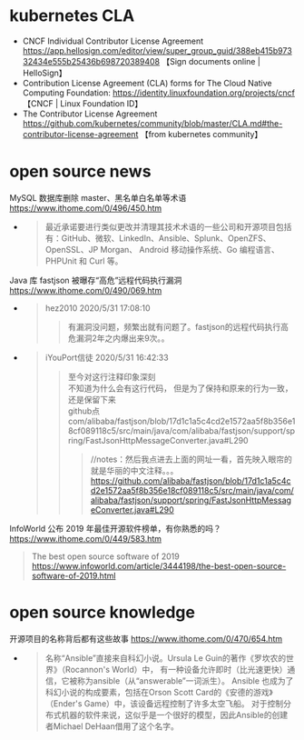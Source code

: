 
# kubernetes CLA

- CNCF Individual Contributor License Agreement https://app.hellosign.com/editor/view/super_group_guid/388eb415b97332434e555b25436b698720389408 【Sign documents online | HelloSign】
- Contribution License Agreement (CLA) forms for The Cloud Native Computing Foundation:  https://identity.linuxfoundation.org/projects/cncf 【CNCF | Linux Foundation ID】
- The Contributor License Agreement https://github.com/kubernetes/community/blob/master/CLA.md#the-contributor-license-agreement 【from kubernetes community】

# open source news

MySQL 数据库删除 master、黑名单白名单等术语 https://www.ithome.com/0/496/450.htm
- > 最近承诺要进行类似更改并清理其技术术语的一些公司和开源项目包括有：GitHub、微软、LinkedIn、Ansible、Splunk、OpenZFS、OpenSSL、JP Morgan、 Android 移动操作系统、Go 编程语言、PHPUnit 和 Curl 等。

Java 库 fastjson 被曝存“高危”远程代码执行漏洞 https://www.ithome.com/0/490/069.htm
- > hez2010 2020/5/31 17:08:10
  >> 有漏洞没问题，频繁出就有问题了。fastjson的远程代码执行高危漏洞2年之内爆出来9次。。
- > iYouPort信徒 2020/5/31 16:42:33
  >> 至今对这行注释印象深刻 <br> 不知道为什么会有这行代码， 但是为了保持和原来的行为一致，还是保留下来 <br> github点com/alibaba/fastjson/blob/17d1c1a5c4cd2e1572aa5f8b356e18cf089118c5/src/main/java/com/alibaba/fastjson/support/spring/FastJsonHttpMessageConverter.java#L290
  >>> //notes：然后我点进去上面的网址一看，首先映入眼帘的就是华丽的中文注释。。。https://github.com/alibaba/fastjson/blob/17d1c1a5c4cd2e1572aa5f8b356e18cf089118c5/src/main/java/com/alibaba/fastjson/support/spring/FastJsonHttpMessageConverter.java#L290

InfoWorld 公布 2019 年最佳开源软件榜单，有你熟悉的吗？ https://www.ithome.com/0/449/583.htm
> The best open source software of 2019 https://www.infoworld.com/article/3444198/the-best-open-source-software-of-2019.html

# open source knowledge

开源项目的名称背后都有这些故事 https://www.ithome.com/0/470/654.htm
- > 名称“Ansible”直接来自科幻小说。Ursula Le Guin的著作《罗坎农的世界》（Rocannon's World）中， 有一种设备允许即时（比光速更快）通信，它被称为ansible（从“answerable”一词派生）。 Ansible 也成为了科幻小说的构成要素，包括在Orson Scott Card的《安德的游戏》（Ender's Game）中，该设备远程控制了许多太空飞船。 对于控制分布式机器的软件来说，这似乎是一个很好的模型，因此Ansible的创建者Michael DeHaan借用了这个名字。
